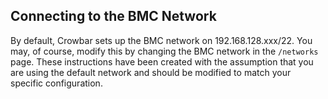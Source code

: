 ## Connecting to the BMC Network

By default, Crowbar sets up the BMC network on 192.168.128.xxx/22.  You may, of course, modify this by changing the BMC network in the `/networks` page.  These instructions have been created with the assumption that you are using the default network and should be modified to match your specific configuration.

